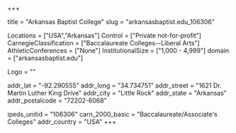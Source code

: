 
+++

title = "Arkansas Baptist College"
slug = "arkansasbaptist.edu_106306"

Locations = ["USA","Arkansas"]
Control = ["Private not-for-profit"]
CarnegieClassification = ["Baccalaureate Colleges--Liberal Arts"]
AthleticConferences = ["None"]
InstitutionalSize = ["1,000 - 4,999"]
domain = ["arkansasbaptist.edu"]

Logo = ""

addr_lat = "-92.290555"
addr_long = "34.734751"
addr_street = "1621 Dr. Martin Luther King Drive"
addr_city = "Little Rock"
addr_state = "Arkansas"
addr_postalcode = "72202-6068"

ipeds_unitid = "106306"
carn_2000_basic = "Baccalaureate/Associate's Colleges"
addr_country = "USA"
+++
    
